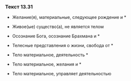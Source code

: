 ### Текст 13.31

- Желание(я), материальные, следующее рождение и *

- Живое(ые) существо(а), не является телом

- Осознание Бога, осознание Брахмана и *

- Телесные представления о жизни, свобода от *

- Тело материальное, деятельность *

- Тело материальное, желания и *

- Тело материальное, управляет деятельностью
	
